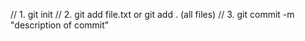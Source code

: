 // 1. git init
// 2. git add file.txt or git add . (all files)
// 3. git commit -m "description of commit"

